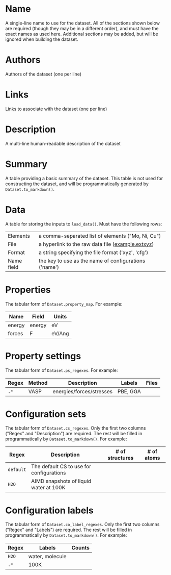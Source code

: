 # Name

A single-line name to use for the dataset. All of the sections shown below are required (though they may be in a different order), and must have the exact names as used here. Additional sections may be added, but will be ignored when building the dataset.

# Authors

Authors of the dataset (one per line)

# Links

Links to associate with the dataset (one per line)

# Description

A multi-line human-readable description of the dataset

# Summary

A table providing a basic summary of the dataset. This table is not used for constructing the dataset, and will be programmatically generated by `Dataset.to_markdown()`.

# Data

A table for storing the inputs to `load_data()`. Must have the following rows:

|||
|---|---|
|Elements| a comma-separated list of elements ("Mo, Ni, Cu")|
|File| a hyperlink to the raw data file ([example.extxyz](example.extxyz))|
|Format| a string specifying the file format ('xyz', 'cfg')|
|Name field| the key to use as the name of configurations ('name')|

# Properties

The tabular form of `Dataset.property_map`. For example:

|Name|Field|Units|
|---|---|---|
|energy|energy|eV|
|forces|F|eV/Ang|

# Property settings

The tabular form of `Dataset.ps_regexes`. For example:

|Regex|Method|Description|Labels|Files|
|---|---|---|---|---|
| `.*` | VASP | energies/forces/stresses | PBE, GGA |  |

# Configuration sets

The tabular form of `Dataset.cs_regexes`. Only the first two columns ("Regex" and "Description") are required. The rest will be filled in programmatically by `Dataset.to_markdown()`. For example:

|Regex|Description|# of structures| # of atoms|
|---|---|---|---|
| `default` | The default CS to use for configurations | | |
| `H2O` | AIMD snapshots of liquid water at 100K | | |

# Configuration labels

The tabular form of `Dataset.co_label_regexes`. Only the first two columns ("Regex" and "Labels") are required. The rest will be filled in programmatically by `Dataset.to_markdown()`. For example:

|Regex|Labels|Counts|
|---|---|---|
| `H2O` | water, molecule |  |
| `.*` | 100K |  |